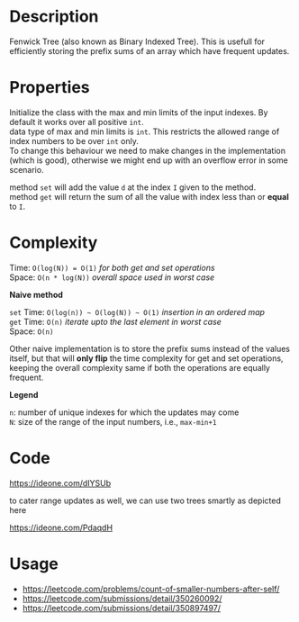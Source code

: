 # Description
Fenwick Tree (also known as Binary Indexed Tree). This is usefull for efficiently storing the prefix sums of an array which have frequent updates.

# Properties
Initialize the class with the max and min limits of the input indexes. By default it works over all positive `int`.    
data type of max and min limits is `int`. This restricts the allowed range of index numbers to be over `int` only.    
To change this behaviour we need to make changes in the implementation (which is good), otherwise we might end up with an overflow error in some scenario.

method `set` will add the value `d` at the index `I` given to the method.    
method `get` will return the sum of all the value with index less than or **equal** to `I`.

# Complexity

Time: `O(log(N)) = O(1)`  *for both get and set operations*    
Space: `O(n * log(N))`    *overall space used in worst case*

**Naive method**

`set` Time: `O(log(n)) ~ O(log(N)) ~ O(1)`     *insertion in an ordered map*    
`get` Time: `O(n)`          *iterate upto the last element in worst case*    
Space: `O(n)`

Other naive implementation is to store the prefix sums instead of the values itself, but that will **only flip** the time complexity for get and set operations, keeping the overall complexity same if both the operations are equally frequent.

__Legend__

`n`: number of unique indexes for which the updates may come    
`N`: size of the range of the input numbers, i.e., `max-min+1`

# Code
https://ideone.com/dIYSUb

to cater range updates as well, we can use two trees smartly as depicted here

https://ideone.com/PdaqdH

# Usage
 - https://leetcode.com/problems/count-of-smaller-numbers-after-self/
 - https://leetcode.com/submissions/detail/350260092/
 - https://leetcode.com/submissions/detail/350897497/
